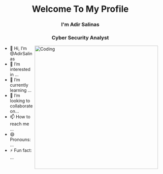 


<h1 align="center">Welcome To My Profile</h1>


### <p align="center">I'm Adir Salinas </p>
### <p align="center">Cyber Security Analyst</p>


<img align="right" alt="Coding" width="400" src="https://camo.githubusercontent.com/7de37139d0b4c1ce40865e799b446c0e963a3dd8fb68d239707237c40604fa3d/68747470733a2f2f63646e2e6472696262626c652e636f6d2f75736572732f3733303730332f73637265656e73686f74732f363538313234332f6176656e746f2e676966">


- 👋 Hi, I’m @AdirSalinas
- 👀 I’m interested in ...
- 🌱 I’m currently learning ...
- 💞️ I’m looking to collaborate on...
- 📫 How to reach me ...
- 😄 Pronouns: ...
- ⚡ Fun fact: ...

<!---
AdirSalinas/AdirSalinas is a ✨ special ✨ repository because its `README.md` (this file) appears on your GitHub profile.
You can click the Preview link to take a look at your changes.
--->


